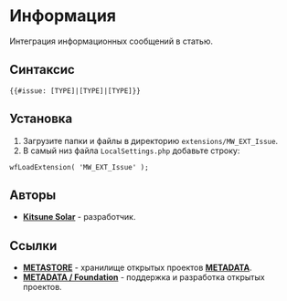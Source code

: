 # Информация

Интеграция информационных сообщений в статью.

## Синтаксис

```
{{#issue: [TYPE]|[TYPE]|[TYPE]}}
```

## Установка

1. Загрузите папки и файлы в директорию `extensions/MW_EXT_Issue`.
2. В самый низ файла `LocalSettings.php` добавьте строку:

```
wfLoadExtension( 'MW_EXT_Issue' );
```

## Авторы

- [**Kitsune Solar**](https://kitsune.solar/) - разработчик.

## Ссылки

- [**METASTORE**](https://metastore.pro/) - хранилище открытых проектов [**METADATA**](https://metadata.foundation/).
- [**METADATA / Foundation**](https://metadata.foundation/) - поддержка и разработка открытых проектов.
